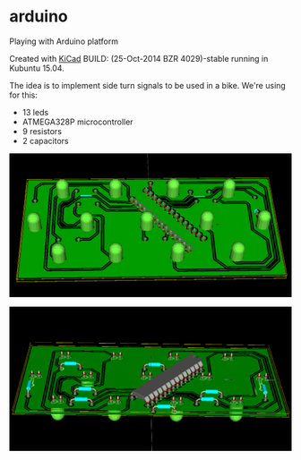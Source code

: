 # arduino
Playing with Arduino platform

Created with [KiCad](http://www.kicad-pcb.org/display/KICAD/KiCad+EDA+Software+Suite) BUILD: (25-Oct-2014 BZR 4029)-stable running in Kubuntu 15.04.

The idea is to implement side turn signals to be used in a bike. We're using for this:
 - 13 leds
 - ATMEGA328P microcontroller 
 - 9 resistors
 - 2 capacitors

![](https://raw.githubusercontent.com/estalldecker/arduino/master/arduino/arduino%20leds1.png)

![](https://raw.githubusercontent.com/estalldecker/arduino/master/arduino/arduino%20leds2.png)
